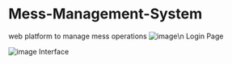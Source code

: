 # Mess-Management-System
web platform to manage mess operations
![image](https://github.com/user-attachments/assets/25da808b-d74f-4bd6-a87d-7fa38632da3d)\n
Login Page

![image](https://github.com/user-attachments/assets/6604614c-d0c6-41a9-ac68-e06a305df04f)
Interface
